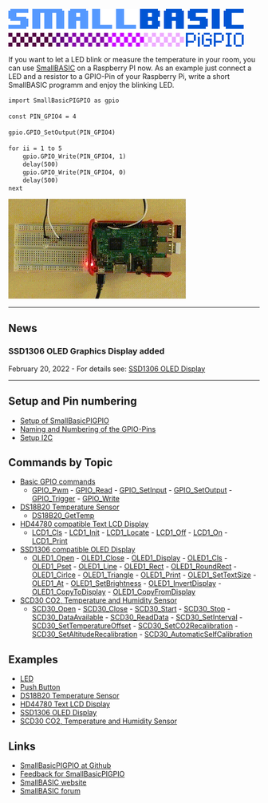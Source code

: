 ![Logo SmallBASICPiGPIO](/docs/images/logo_smallbasicpigpio.png)

If you want to let a LED blink or measure the temperature in your room, you can use [SmallBASIC](https://smallbasic.github.io) on a Raspberry PI now. As an example just connect a LED and a resistor to a GPIO-Pin of your Raspberry Pi, write a short SmallBASIC programm and enjoy the blinking LED.

```basic
import SmallBasicPIGPIO as gpio

const PIN_GPIO4 = 4

gpio.GPIO_SetOutput(PIN_GPIO4)

for ii = 1 to 5
	gpio.GPIO_Write(PIN_GPIO4, 1)
	delay(500)
	gpio.GPIO_Write(PIN_GPIO4, 0)
	delay(500)
next
```
![Blinking LED](./images/blink.gif)

***
## News

### SSD1306 OLED Graphics Display added
February 20, 2022 - For details see: [SSD1306 OLED Display](./ssd1306.html)

***

## Setup and Pin numbering

- [Setup of SmallBasicPIGPIO](./setup.html)
- [Naming and Numbering of the GPIO-Pins](./gpio_numbering.html)
- [Setup I2C](./setupi2c.html)

## Commands by Topic

- [Basic GPIO commands](./gpio.html)
	- [GPIO_Pwm](./gpio.html#gpio_pwm) - [GPIO_Read](./gpio.html#gpio_read) - [GPIO_SetInput](./gpio.html#gpio_setinput) - [GPIO_SetOutput](./gpio.html#gpio_setoutput) - [GPIO_Trigger](./gpio.html#gpio_trigger) - [GPIO_Write](./gpio.html#gpio_write)
- [DS18B20 Temperature Sensor](./ds18b20.html)
	- [DS18B20_GetTemp](./ds18b20.html#ds18b20_GetTemp)
- [HD44780 compatible Text LCD Display](./hd44780.html)
	- [LCD1_Cls](./hd44780.html#lcd1_cls) - [LCD1_Init](./hd44780.html#lcd1_init) - [LCD1_Locate](./hd44780.html#lcd1_locate) - [LCD1_Off](./hd44780.html#lcd1_off) - [LCD1_On](./hd44780.html#lcd1_on) - [LCD1_Print](./hd44780.html#lcd1_print)
- [SSD1306 compatible OLED Display](./ssd1306.html)
    - [OLED1_Open](./ssd1306.html#oled1_open) - [OLED1_Close](./ssd1306.html#oled1_close) - [OLED1_Display](./ssd1306.html#oled1_display) - [OLED1_Cls](./ssd1306.html#oled1_cls) - [OLED1_Pset](./ssd1306.html#oled1_pset) - [OLED1_Line](./ssd1306.html#oled1_line) - [OLED1_Rect](./ssd1306.html#oled1_rect) - [OLED1_RoundRect](./ssd1306.html#oled1_roundrect) - [OLED1_Cirlce](./ssd1306.html#oled1_circle) - [OLED1_Triangle](./ssd1306.html#oled1_triangle) - [OLED1_Print](./ssd1306.html#oled1_print) - [OLED1_SetTextSize](./ssd1306.html#oled1_settextsize) - [OLED1_At](./ssd1306.html#oled1_at) - [OLED1_SetBrightness](./ssd1306.html#oled1_setbrightness) - [OLED1_InvertDisplay](./ssd1306.html#oled1_invertdisplay) - [OLED1_CopyToDisplay](./ssd1306.html#oled1_copytodisplay) - [OLED1_CopyFromDisplay](./ssd1306.html#oled1_copyfromdisplay)
- [SCD30 CO2, Temperature and Humidity Sensor](./scd30.html)
	- [SCD30_Open](./scd30.html#scd30_open) - [SCD30_Close](./scd30.html#scd30_close) - [SCD30_Start](./scd30.html#scd30_start) - [SCD30_Stop](./scd30.html#scd30_stop) - [SCD30_DataAvailable](./scd30.html#scd30_dataavailable) - [SCD30_ReadData](./scd30.html#scd30_readdata) - [SCD30_SetInterval](./scd30.html#scd30_setinterval) - [SCD30_SetTemperatureOffset](./scd30.html#scd30_settemperatureoffset) - [SCD30_SetCO2Recalibration](./scd30.html#scd30_setco2recalibration) - [SCD30_SetAltitudeRecalibration](./scd30.html#scd30_setaltituderecalibration) - 		[SCD30_AutomaticSelfCalibration](./scd30.html#scd30_automaticselfcalibration)

## Examples

- [LED](./example_led.html)
- [Push Button](./example_pushbutton.html)
- [DS18B20 Temperature Sensor](./example_ds18b20.html)
- [HD44780 Text LCD Display](./example_hd44780.html)
- [SSD1306 OLED Display](./example_ssd1306.html)
- [SCD30 CO2, Temperature and Humidity Sensor](./example_scd30.html)

## Links

- [SmallBasicPIGPIO at Github](https://github.com/Joe7M/SmallBasicPIGPIO)
- [Feedback for SmallBasicPIGPIO](https://github.com/Joe7M/SmallBasicPIGPIO/discussions)
- [SmallBASIC website](https://smallbasic.github.io/)
- [SmallBASIC forum](https://www.syntaxbomb.com/smallbasic/)
